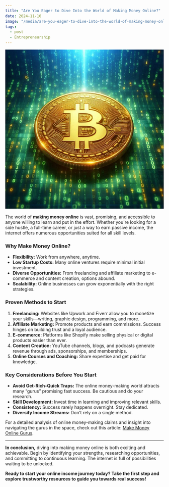 ```yaml
---
title: "Are You Eager to Dive Into the World of Making Money Online?"
date: 2024-11-10
image: "/media/are-you-eager-to-dive-into-the-world-of-making-money-online.webp"
tags:
  - post
  - Entrepreneurship
---
```


![Are You Eager to Dive Into the World of Making Money Online?](/media/are-you-eager-to-dive-into-the-world-of-making-money-online.webp)

The world of **making money online** is vast, promising, and accessible to anyone willing to learn and put in the effort. Whether you're looking for a side hustle, a full-time career, or just a way to earn passive income, the internet offers numerous opportunities suited for all skill levels.

### Why Make Money Online?

- **Flexibility:** Work from anywhere, anytime.
- **Low Startup Costs:** Many online ventures require minimal initial investment.
- **Diverse Opportunities:** From freelancing and affiliate marketing to e-commerce and content creation, options abound.
- **Scalability:** Online businesses can grow exponentially with the right strategies.

### Proven Methods to Start

1. **Freelancing:** Websites like Upwork and Fiverr allow you to monetize your skills—writing, graphic design, programming, and more.
2. **Affiliate Marketing:** Promote products and earn commissions. Success hinges on building trust and a loyal audience.
3. **E-commerce:** Platforms like Shopify make selling physical or digital products easier than ever.
4. **Content Creation:** YouTube channels, blogs, and podcasts generate revenue through ads, sponsorships, and memberships.
5. **Online Courses and Coaching:** Share expertise and get paid for knowledge.

### Key Considerations Before You Start

- **Avoid Get-Rich-Quick Traps:** The online money-making world attracts many “gurus” promising fast success. Be cautious and do your research.
- **Skill Development:** Invest time in learning and improving relevant skills.
- **Consistency:** Success rarely happens overnight. Stay dedicated.
- **Diversify Income Streams:** Don’t rely on a single method.

For a detailed analysis of online money-making claims and insight into navigating the gurus in the space, check out this article: [Make Money Online Gurus](https://supertotallyawesome.com/posts/make-money-online-gurus/).

---

**In conclusion,** diving into making money online is both exciting and achievable. Begin by identifying your strengths, researching opportunities, and committing to continuous learning. The internet is full of possibilities waiting to be unlocked.

**Ready to start your online income journey today? Take the first step and explore trustworthy resources to guide you towards real success!**
